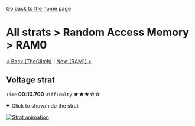 [Go back to the home page](https://github.com/Doublevil/scbspeedrun)

# All strats > Random Access Memory > RAM0

[< Back (TheGlitch)](https://github.com/Doublevil/scbspeedrun/blob/main/levels/all_lvl/CORE/TheGlitch.md) | [Next (RAM1) >](https://github.com/Doublevil/scbspeedrun/blob/main/levels/all_lvl/RAM/RAM1.md)

## Voltage strat

`Time` **00:10.700** `Difficulty` ★★★☆☆
<details open>
  <summary>Click to show/hide the strat</summary>

  [![Strat animation](https://github.com/Doublevil/scbspeedrun/blob/main/media/levels/RAM/RAM0_VoltageStrat.webp)](https://github.com/Doublevil/scbspeedrun/blob/main/media/levels/RAM/RAM0_VoltageStrat.mp4?raw=true)
</details>
